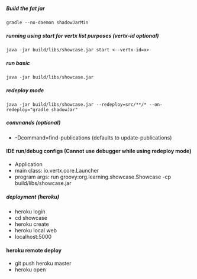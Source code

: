 ##### Build the fat jar
```
gradle --no-daemon shadowJarMin
```

##### running using start for vertx list purposes (vertx-id optional)
```
java -jar build/libs/showcase.jar start <--vertx-id=x>
```
##### run basic
```
java -jar build/libs/showcase.jar
```
##### redeploy mode
```
java -jar build/libs/showcase.jar --redeploy=src/**/* --on-redeploy="gradle shadowJar"
```

##### commands (optional)
* -Dcommand=find-publications (defaults to update-publications)

#### IDE run/debug configs (Cannot use debugger while using redeploy mode)
* Application
* main class: io.vertx.core.Launcher
* program args: run groovy:org.learning.showcase.Showcase -cp build/libs/showcase.jar

##### deployment (heroku)
 - heroku login
 - cd showcase
 - heroku create
 - heroku local web
 - localhost:5000
 
#### heroku remote deploy
 - git push heroku master
 - heroku open

